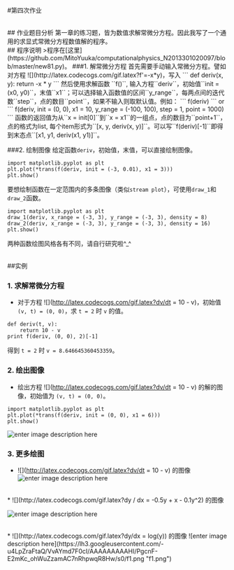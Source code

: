 #第四次作业

<br/>
## 作业题目分析
第一章的练习题，皆为数值求解常微分方程。因此我写了一个通用的求显式常微分方程数值解的程序。

<br/>
## 程序说明
>程序在[这里](https://github.com/MitoYuuka/computationalphysics_N2013301020097/blob/master/new81.py)。
###1. 解常微分方程
首先需要手动输入常微分方程。譬如对方程  ![](http://latex.codecogs.com/gif.latex?f'=-x*y)，写入
```
def deriv(x, y):
	return -x * y
```
然后使用求解函数 ``f()``, 输入方程``deriv``，初始值``init = (x0, y0)``，末值``x1``；可以选择输入函数值的区间``y_range``，每两点间的迭代数``step``，点的数目``point``，如果不输入则取默认值。例如：
```
f(deriv)
```
or
```
f(deriv, init = (0, 0), x1 = 10, y_range = (-100, 100), step = 1, point = 1000)
```
函数的返回值为从``x = init[0]``到``x = x1``的一组点，点的数目为``point+1``，点的格式为list, 每个item形式为``[x, y, deriv(x, y)]``。可以写``f(deriv)[-1]``即得到末态点``[x1, y1, deriv(x1, y1)]``。

###2. 绘制图像
给定函数``deriv``，初始值，末值，可以直接绘制图像。
```
import matplotlib.pyplot as plt
plt.plot(*trans(f(deriv, init = (-3, 0.01), x1 = 3)))
plt.show()
```
要想绘制函数在一定范围内的多条图像（类似``stream plot``），可使用``draw_1``和``draw_2``函数。
```
import matplotlib.pyplot as plt
draw_1(deriv, x_range = (-3, 3), y_range = (-3, 3), density = 8)
draw_2(deriv, x_range = (-3, 3), y_range = (-3, 3), density = 16)
plt.show()
```
两种函数绘图风格各有不同，请自行研究啦^_^

<br/>
##实例

### 1. 求解常微分方程

* 对于方程 ![](http://latex.codecogs.com/gif.latex?dv/dt = 10 - v)，初始值 ``(v, t) = (0, 0)``，求 ``t = 2`` 时 `v` 的值。


```
def deriv(t, v):
	return 10 - v
print f(deriv, (0, 0), 2)[-1]
```
得到 ``t = 2`` 时 ``v = 8.646645360453359``。

### 2. 绘出图像
* 绘出方程 ![](http://latex.codecogs.com/gif.latex?dv/dt = 10 - v) 的解的图像，初始值为 ``(v, t) = (0, 0)``。
```
import matplotlib.pyplot as plt
plt.plot(*trans(f(deriv, init = (0, 0), x1 = 6)))
plt.show()
```
![enter image description here](https://lh3.googleusercontent.com/-uz2tJdohffk/VvATRrTkz1I/AAAAAAAAAGY/_cAEJyDhx34eVvQ9AL_F9TLAys8rRPj4w/s0/deriv.png "deriv.png")

### 3. 更多绘图
* ![](http://latex.codecogs.com/gif.latex?dv/dt = 10 - v) 的图像
![enter image description here](https://lh3.googleusercontent.com/peWtEy30dRbOOlt-rQUL86Q03A__FC5R4ikMu15BrtiP7E-1alDRY58_GthF0qdG8nE=s0 "deriv+.png")

<br/>
* ![](http://latex.codecogs.com/gif.latex?dy / dx = -0.5y + x - 0.1y^2) 的图像

![enter image description here](https://lh3.googleusercontent.com/-yJlaOQqmBVo/VvAXY5aRy0I/AAAAAAAAAG0/dxR10h8ikWwEieSC1HAPhE9HK2QCPaRfg/s0/f0.png "f0.png")

<br/>
* ![](http://latex.codecogs.com/gif.latex?dy/dx = log(y)) 的图像
![enter image description here](https://lh3.googleusercontent.com/-u4LpZraFtaQ/VvAYmd7F0cI/AAAAAAAAAHI/PgcnF-E2mKc_ohWuZzamAC7nRhpwqR8Hw/s0/f1.png "f1.png")



